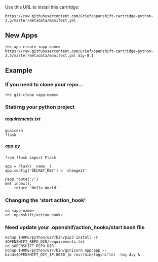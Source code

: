 Use this URL to install this cartridge:

    https://raw.githubusercontent.com/Grief/openshift-cartridge-python-3.5/master/metadata/manifest.yml


## New Apps

```
rhc app create <app-name> https://raw.githubusercontent.com/Grief/openshift-cartridge-python-3.5/master/metadata/manifest.yml diy-0.1
```

## Example
### If you need to clone your repo...
```
rhc git-clone <app-name>
```

### Statirng your python project

##### requirements.txt
```
gunicorn
flask
```

##### app.py
```
from flask import Flask

app = Flask(__name__)
app.config['SECRET_KEY'] = 'changeit'

@app.route('/')
def index():
    return 'Hello World'

```
### Changing the 'start action_hook'

```
cd <app-name>
cd .openshift/action_hooks
```


### Need update your .openshif/action_hooks/start bash file

```
nohup $HOME/python/usr/bin/pip3 install -r $OPENSHIFT_REPO_DIR/requirements.txt
cd $OPENSHIFT_REPO_DIR
nohup $HOME/python/usr/bin/gunicorn app:app --bind=$OPENSHIFT_DIY_IP:8080 |& /usr/bin/logshifter -tag diy &

```





